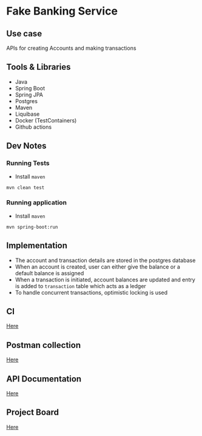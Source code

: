 # Fake Banking Service

## Use case
APIs for creating Accounts and making transactions

## Tools & Libraries
- Java
- Spring Boot
- Spring JPA
- Postgres  
- Maven
- Liquibase 
- Docker (TestContainers)
- Github actions


## Dev Notes

### Running Tests
* Install `maven`
```java_holder_method_tree
mvn clean test
```
### Running application
* Install `maven`
```java_holder_method_tree
mvn spring-boot:run
```
## Implementation
* The account and transaction details are stored in the postgres database
* When an account is created, user can either give the balance or a default balance is assigned
* When a transaction is initiated, account balances are updated and entry is added to `transaction` table which acts as a ledger
* To handle concurrent transactions, optimistic locking is used

## CI
[Here](https://github.com/thirunar/banking-service/actions)

## Postman collection
[Here](https://www.getpostman.com/collections/80d462edf3efff477616)

## API Documentation
[Here](http://localhost:8080/swagger-ui.html)

## Project Board
[Here](https://github.com/thirunar/banking-service/projects/1)

